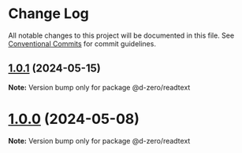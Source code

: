 # Change Log

All notable changes to this project will be documented in this file.
See [Conventional Commits](https://conventionalcommits.org) for commit guidelines.

## [1.0.1](https://github.com/d-zero-dev/tools/compare/@d-zero/readtext@1.0.0...@d-zero/readtext@1.0.1) (2024-05-15)

**Note:** Version bump only for package @d-zero/readtext

# [1.0.0](https://github.com/d-zero-dev/tools/compare/@d-zero/readtext@1.0.0-alpha.2...@d-zero/readtext@1.0.0) (2024-05-08)

**Note:** Version bump only for package @d-zero/readtext
